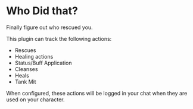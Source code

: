 # Who Did that?
Finally figure out who rescued you.

This plugin can track the following actions:
- Rescues
- Healing actions
- Status/Buff Application
- Cleanses
- Heals
- Tank Mit

When configured, these actions will be logged in your chat when they are used on your character.

